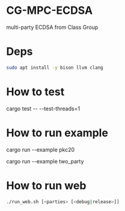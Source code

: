 # CG-MPC-ECDSA
multi-party ECDSA from Class Group

# Deps

```sh
sudo apt install -y bison llvm clang
```

# How to test
cargo test -- --test-threads=1
# How to run example

cargo run --example pkc20

cargo run --example two_party

# How to run web

```sh
./run_web.sh [<parties> [<debug|release>]]
```
